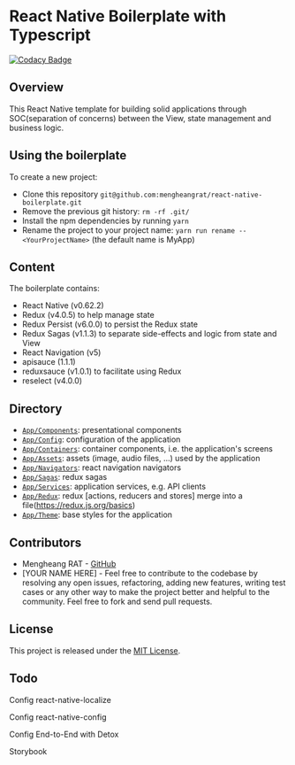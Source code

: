 # React Native Boilerplate with Typescript

[![Codacy Badge](https://api.codacy.com/project/badge/Grade/1ca9724768c5406e8c2a0b7cf7ffc2dd)](https://www.codacy.com/manual/mengheangrat/react-native-boilerplate?utm_source=github.com&utm_medium=referral&utm_content=mengheangrat/react-native-boilerplate&utm_campaign=Badge_Grade)

## Overview 
This React Native template for building solid applications through SOC(separation of concerns) between the View, state management and business logic.

## Using the boilerplate

To create a new project:

- Clone this repository `git@github.com:mengheangrat/react-native-boilerplate.git`
- Remove the previous git history: `rm -rf .git/`
- Install the npm dependencies by running `yarn`
- Rename the project to your project name: `yarn run rename -- <YourProjectName>` (the default name is MyApp)

## Content

The boilerplate contains:
* React Native (v0.62.2)
* Redux (v4.0.5) to help manage state
* Redux Persist (v6.0.0) to persist the Redux state
* Redux Sagas (v1.1.3) to separate side-effects and logic from state and View
* React Navigation (v5) 
* apisauce (1.1.1)
* reduxsauce (v1.0.1) to facilitate using Redux
* reselect (v4.0.0)

## Directory

* [`App/Components`](App/Components): presentational components
* [`App/Config`](App/Config): configuration of the application
* [`App/Containers`](App/Containers): container components, i.e. the application's screens
* [`App/Assets`](App/Assets): assets (image, audio files, ...) used by the application
* [`App/Navigators`](App/Navigators): react navigation navigators 
* [`App/Sagas`](App/Sagas): redux sagas
* [`App/Services`](App/Services): application services, e.g. API clients
* [`App/Redux`](App/Redux): redux [actions, reducers and stores] merge into a file(https://redux.js.org/basics)
* [`App/Theme`](App/Theme): base styles for the application

## Contributors
- Mengheang RAT - [GitHub](https://github.com/mengheangrat)
- [YOUR NAME HERE] - Feel free to contribute to the codebase by resolving any open issues, refactoring, adding new features, writing test cases or any other way to make the project better and helpful to the community. Feel free to fork and send pull requests.


## License

This project is released under the [MIT License](LICENSE).

## Todo

<p>Config react-native-localize</p>
<p>Config react-native-config</p>
<p>Config End-to-End with Detox</p>
<p>Storybook</p>
